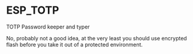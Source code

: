 # ESP_TOTP
TOTP Password keeper and typer

No, probably not a good idea, at the very least you should use encrypted flash before you take it out of a protected environment.
